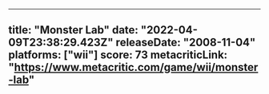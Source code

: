 
---
title: "Monster Lab"
date: "2022-04-09T23:38:29.423Z"
releaseDate: "2008-11-04"
platforms: ["wii"]
score: 73
metacriticLink: "https://www.metacritic.com/game/wii/monster-lab"
---
